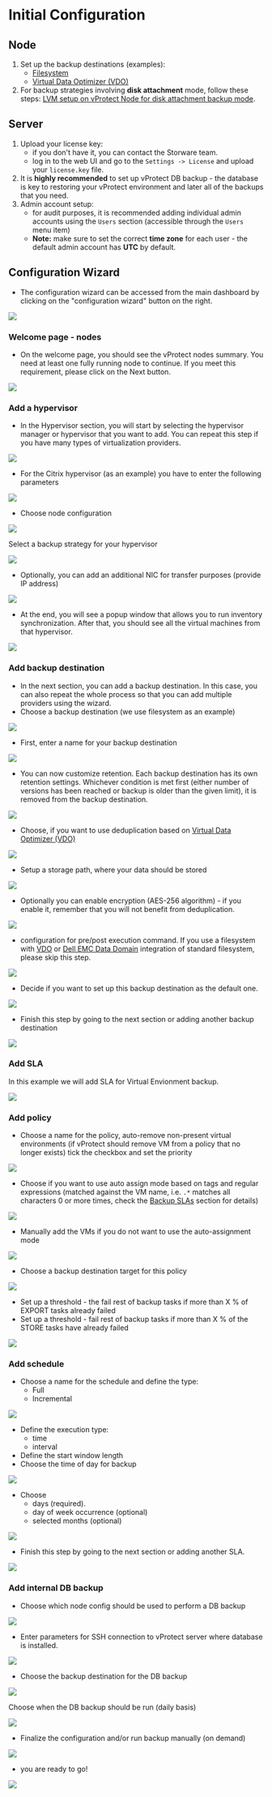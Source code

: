 # Initial Configuration

## Node

1. Set up the backup destinations \(examples\):
   * [Filesystem](backup-destinations/filesystem/)
   * [Virtual Data Optimizer \(VDO\)](backup-destinations/filesystem/virtual-data-optimizer-vdo.md)
2. For backup strategies involving **disk attachment** mode, follow these steps: [ LVM setup on vProtect Node for disk attachment backup mode](common-tasks/lvm-setup-on-vprotect-node-for-disk-attachment-backup-mode.md).

## Server

1. Upload your license key:
   * if you don't have it, you can contact the Storware team.
   * log in to the web UI and go to the `Settings -> License` and upload your `license.key` file.
2. It is **highly recommended** to set up vProtect DB backup - the database is key to restoring your vProtect environment and later all of the backups that you need.
3. Admin account setup:
   * for audit purposes, it is recommended adding individual admin accounts using the `Users` section \(accessible through the `Users` menu item\)
   * **Note:** make sure to set the correct **time zone** for each user - the default admin account has **UTC** by default.

## Configuration Wizard

* The configuration wizard can be accessed from the main dashboard by clicking on the "configuration wizard" button on the right.

![](../.gitbook/assets/initial-configuration.jpg)

### Welcome page - nodes

* On the welcome page, you should see the vProtect nodes summary. You need at least one fully running node to continue. If you meet this requirement, please click on the Next button.

![](../.gitbook/assets/initial-configuration-wizard.jpg)

### Add a hypervisor

* In the Hypervisor section, you will start by selecting the hypervisor manager or hypervisor that you want to add. You can repeat this step if you have many types of virtualization providers.

![](../.gitbook/assets/initial-configuration-wizard-hypervisor.jpg)

* For the Citrix hypervisor \(as an example\) you have to enter the following parameters

![](../.gitbook/assets/initial-configuration-wizard-hypervisor-example.jpg)

* Choose node configuration

![](../.gitbook/assets/initial-configuration-wizard-hypervisor-example2.jpg)

Select a backup strategy for your hypervisor

![](../.gitbook/assets/initial-configuration-wizard-hypervisor-example3.jpg)

* Optionally, you can add an additional NIC for transfer purposes \(provide IP address\)

![](../.gitbook/assets/initial-configuration-wizard-hypervisor-example4.jpg)

* At the end, you will see a popup window that allows you to run inventory synchronization. After that, you should see all the virtual machines from that hypervisor.

![](../.gitbook/assets/initial-configuration-wizard-hypervisor-example5.jpg)

### Add backup destination

* In the next section, you can add a backup destination. In this case, you can also repeat the whole process so that you can add multiple providers using the wizard.
* Choose a backup destination \(we use filesystem as an example\)

![](../.gitbook/assets/initial-configuration-wizard-backup-destination.jpg)

* First, enter a name for your backup destination

![](../.gitbook/assets/initial-configuration-wizard-backup-destination-example.jpg)

* You can now customize retention. Each backup destination has its own retention settings. Whichever condition is met first \(either number of versions has been reached or backup is older than the given limit\), it is removed from the backup destination.

![](../.gitbook/assets/initial-configuration-wizard-backup-destination-example2.jpg)

* Choose, if you want to use deduplication based on [Virtual Data Optimizer \(VDO\)](backup-destinations/filesystem/virtual-data-optimizer-vdo.md)

![](../.gitbook/assets/initial-configuration-wizard-backup-destination-vdo.jpg)

* Setup a storage path, where your data should be stored

![](../.gitbook/assets/initial-configuration-wizard-backup-destination-example4.jpg)

* Optionally you can enable encryption \(AES-256 algorithm\) - if you enable it, remember that you will not benefit from deduplication.

![](../.gitbook/assets/initial-configuration-wizard-backup-destination-encryption.jpg)

* configuration for pre/post execution command. If you use a filesystem with [VDO](backup-destinations/filesystem/virtual-data-optimizer-vdo.md) or [Dell EMC Data Domain](backup-destinations/deduplication-appliances/dell-emc-data-domain.md) integration of standard filesystem, please skip this step. 

![](../.gitbook/assets/initial-configuration-wizard-backup-destination-example6.jpg)

* Decide if you want to set up this backup destination as the default one.

![](../.gitbook/assets/initial-configuration-wizard-backup-destination-example7.jpg)

* Finish this step by going to the next section or adding another backup destination

![](../.gitbook/assets/initial-configuration-wizard-backup-destination-example8.jpg)

### Add SLA

In this example we will add SLA for Virtual Envionment backup.

![](../.gitbook/assets/initial-configuration-wizard-sla.jpg)

### Add policy

* Choose a name for the policy, auto-remove non-present virtual environments \(if vProtect should remove VM from a policy that no longer exists\) tick the checkbox and set the priority

![](../.gitbook/assets/initial-configuration-wizard-policy-example.jpg)

* Choose if you want to use auto assign mode based on tags and regular expressions \(matched against the VM name, i.e. `.*` matches all characters 0 or more times, check the [Backup SLAs](../administration/virtual-environments/backup-slas/) section for details\)

![](../.gitbook/assets/initial-configuration-wizard-policy-example2.jpg)

* Manually add the VMs if you do not want to use the auto-assignment mode

![](../.gitbook/assets/initial-configuration-wizard-policy-example3.jpg)

* Choose a backup destination target for this policy

![](../.gitbook/assets/initial-configuration-wizard-policy-example4.jpg)

* Set up a threshold - the fail rest of backup tasks if more than X % of EXPORT tasks already failed
* Set up a threshold - fail rest of backup tasks if more than X % of the STORE tasks have already failed

![](../.gitbook/assets/initial-configuration-wizard-policy-example5.jpg)

### Add schedule

* Choose a name for the schedule and define the type:
  * Full
  * Incremental 

![](../.gitbook/assets/initial-configuration-wizard-schedule-example.jpg)

* Define the execution type:
  * time
  * interval
* Define the start window length 
* Choose the time of day for backup

![](../.gitbook/assets/initial-configuration-wizard-schedule-example2.jpg)

* Choose
  * days \(required\). 
  * day of week occurrence \(optional\)
  * selected months \(optional\)

![](../.gitbook/assets/initial-configuration-wizard-schedule-example3.jpg)

* Finish this step by going to the next section or adding another SLA.

![](../.gitbook/assets/initial-configuration-wizard-schedule-example4.jpg)

### Add internal DB backup

* Choose which node config should be used to perform a DB backup

![](../.gitbook/assets/initial-configuration-wizard-database-backup-example.jpg)

* Enter parameters for SSH connection to vProtect server where database is installed.

![](../.gitbook/assets/initial-configuration-wizard-database-backup-example5.jpg)

* Choose the backup destination for the DB backup

![](../.gitbook/assets/initial-configuration-wizard-database-backup-example2.jpg)

Choose when the DB backup should be run \(daily basis\)

![](../.gitbook/assets/initial-configuration-wizard-database-backup-example3.jpg)

* Finalize the configuration and/or run backup manually \(on demand\)

![](../.gitbook/assets/initial-configuration-wizard-database-backup-example4.jpg)

* you are ready to go! 

![](../.gitbook/assets/initial-configuration-wizard-end.jpg)

